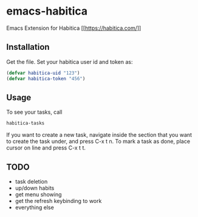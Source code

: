 # emacs-habitica
Emacs Extension for Habitica
[[https://habitica.com/]]


## Installation
Get the file.
Set your habitica user id and token as:

``` lisp
(defvar habitica-uid "123")
(defvar habitica-token "456")
```

## Usage
To see your tasks, call
``` lisp
habitica-tasks
```

If you want to create a new task, navigate inside the section that you want to create the task under, and press C-x t n.
To mark a task as done, place cursor on line and press C-x t t.

## TODO
- task deletion
- up/down habits
- get menu showing
- get the refresh keybinding to work
- everything else

